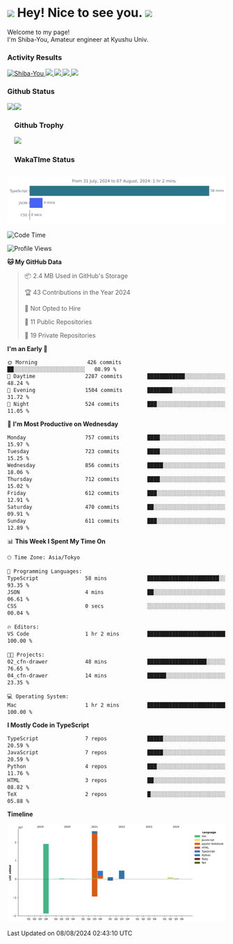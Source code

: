 <h1>
  <img src="https://emojis.slackmojis.com/emojis/images/1531849430/4246/blob-sunglasses.gif?1531849430" width="30"/> 
  Hey! Nice to see you.
  <img src="https://emojis.slackmojis.com/emojis/images/1531849430/4246/blob-sunglasses.gif?1531849430" width="30"/> 
</h1>
<p>
  Welcome to my page! <br />
  I'm Shiba-You, Amateur engineer at Kyushu Univ.
</p>


<h3>
  Activity Results
</h3>
<p align="left"> 
  <!--   GitHub  -->
  <a href="https://github.com/Shiba-You/Shiba-You/">
    <img src="https://komarev.com/ghpvc/?username=Shiba-You" alt="Shiba-You" />
  </a>
  <a href="https://github.com/Shiba-You">
    <img height="20" src="https://img.shields.io/github/followers/Shiba-You?label=follow&logo=github&style=flat" />
  </a>
  
  <!-- Qiita -->
  <a href="http://qiita.com/Shiba-You">
    <img height="20" src="https://qiita-badge.apiapi.app/s/Shiba-You/posts.svg" />
  </a>
  <a href="http://qiita.com/Shiba-You">
    <img height="20" src="https://qiita-badge.apiapi.app/s/Shiba-You/contributions.svg" />
  </a>
  <a href="http://qiita.com/Shiba-You">
    <img height="20" src="https://qiita-badge.apiapi.app/s/Shiba-You/followers.svg" />
  </a>
</p>


<h3>
  Github Status
</h3>
<div>
  <img height="170" align="left" src="https://github-readme-stats.vercel.app/api?username=Shiba-You&theme=tokyonight" />
  <img height="170" src="https://github-readme-stats.vercel.app/api/top-langs/?username=Shiba-You&theme=tokyonight&layout=compact" />
</div>

<h3>
  Github Trophy
</h3>
<div>
  <img width="800" src="https://github-profile-trophy.vercel.app/?username=Shiba-You&theme=tokyonight" />
</div>


<h3>
  WakaTIme Status
</h3>
<img src="https://github.com/Shiba-You/Shiba-You/blob/main/images/stat.svg" alt="Shiba-You WakaTime Activity"/>

<!--START_SECTION:waka-->
![Code Time](http://img.shields.io/badge/Code%20Time-870%20hrs%2034%20mins-blue)

![Profile Views](http://img.shields.io/badge/Profile%20Views-1-blue)

**🐱 My GitHub Data** 

> 📦 2.4 MB Used in GitHub's Storage 
 > 
> 🏆 43 Contributions in the Year 2024
 > 
> 🚫 Not Opted to Hire
 > 
> 📜 11 Public Repositories 
 > 
> 🔑 19 Private Repositories 
 > 
**I'm an Early 🐤** 

```text
🌞 Morning                426 commits         ██░░░░░░░░░░░░░░░░░░░░░░░   08.99 % 
🌆 Daytime                2287 commits        ████████████░░░░░░░░░░░░░   48.24 % 
🌃 Evening                1504 commits        ████████░░░░░░░░░░░░░░░░░   31.72 % 
🌙 Night                  524 commits         ███░░░░░░░░░░░░░░░░░░░░░░   11.05 % 
```
📅 **I'm Most Productive on Wednesday** 

```text
Monday                   757 commits         ████░░░░░░░░░░░░░░░░░░░░░   15.97 % 
Tuesday                  723 commits         ████░░░░░░░░░░░░░░░░░░░░░   15.25 % 
Wednesday                856 commits         █████░░░░░░░░░░░░░░░░░░░░   18.06 % 
Thursday                 712 commits         ████░░░░░░░░░░░░░░░░░░░░░   15.02 % 
Friday                   612 commits         ███░░░░░░░░░░░░░░░░░░░░░░   12.91 % 
Saturday                 470 commits         ██░░░░░░░░░░░░░░░░░░░░░░░   09.91 % 
Sunday                   611 commits         ███░░░░░░░░░░░░░░░░░░░░░░   12.89 % 
```


📊 **This Week I Spent My Time On** 

```text
🕑︎ Time Zone: Asia/Tokyo

💬 Programming Languages: 
TypeScript               58 mins             ███████████████████████░░   93.35 % 
JSON                     4 mins              ██░░░░░░░░░░░░░░░░░░░░░░░   06.61 % 
CSS                      0 secs              ░░░░░░░░░░░░░░░░░░░░░░░░░   00.04 % 

🔥 Editors: 
VS Code                  1 hr 2 mins         █████████████████████████   100.00 % 

🐱‍💻 Projects: 
02_cfn-drawer            48 mins             ███████████████████░░░░░░   76.65 % 
04_cfn-drawer            14 mins             ██████░░░░░░░░░░░░░░░░░░░   23.35 % 

💻 Operating System: 
Mac                      1 hr 2 mins         █████████████████████████   100.00 % 
```

**I Mostly Code in TypeScript** 

```text
TypeScript               7 repos             █████░░░░░░░░░░░░░░░░░░░░   20.59 % 
JavaScript               7 repos             █████░░░░░░░░░░░░░░░░░░░░   20.59 % 
Python                   4 repos             ███░░░░░░░░░░░░░░░░░░░░░░   11.76 % 
HTML                     3 repos             ██░░░░░░░░░░░░░░░░░░░░░░░   08.82 % 
TeX                      2 repos             █░░░░░░░░░░░░░░░░░░░░░░░░   05.88 % 
```



**Timeline**

![Lines of Code chart](https://raw.githubusercontent.com/Shiba-You/Shiba-You/main/assets/bar_graph.png)


 Last Updated on 08/08/2024 02:43:10 UTC
<!--END_SECTION:waka-->
